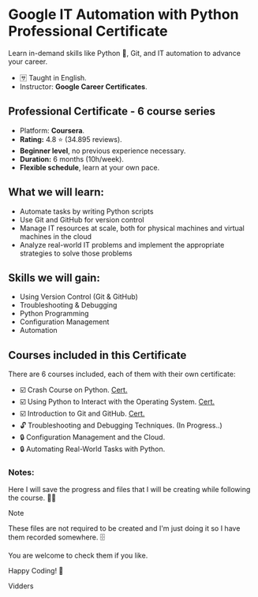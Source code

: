 # Google IT Automation with Python Professional Certificate
Learn in-demand skills like Python :snake:, Git, and IT automation to advance your career.

- :sa: Taught in English.
- Instructor: **Google Career Certificates**.


## Professional Certificate - 6 course series
- Platform: **Coursera**.
- **Rating:** 4.8 :star: (34.895 reviews).
- **Beginner level**, no previous experience necessary.
- **Duration:** 6 months (10h/week).
- **Flexible schedule**, learn at your own pace.


## What we will learn:
- Automate tasks by writing Python scripts
- Use Git and GitHub for version control
- Manage IT resources at scale, both for physical machines and virtual machines in the cloud 
- Analyze real-world IT problems and implement the appropriate strategies to solve those problems


## Skills we will gain:
- Using Version Control (Git & GitHub)
- Troubleshooting & Debugging
- Python Programming
- Configuration Management
- Automation


## Courses included in this Certificate 
There are 6 courses included, each of them with their own certificate:
- :ballot_box_with_check: Crash Course on Python. [Cert.](https://coursera.org/verify/PSLM4Y9NGPUT)
- :ballot_box_with_check: Using Python to Interact with the Operating System. [Cert.](https://coursera.org/verify/7ZT3HXJFJF5F)
- :ballot_box_with_check: Introduction to Git and GitHub. [Cert.](https://coursera.org/verify/99D85T5J4EZP)
- :unlock: Troubleshooting and Debugging Techniques. (In Progress..)
- :lock: Configuration Management and the Cloud.
- :lock: Automating Real-World Tasks with Python.

### Notes:
Here I will save the progress and files that I will be creating while following the course. :man_technologist:

> [!NOTE]
> These files are not required to be created and I'm just doing it so I have them recorded somewhere. :file_cabinet:

You are welcome to check them if you like.


Happy Coding! :tada:

Vidders